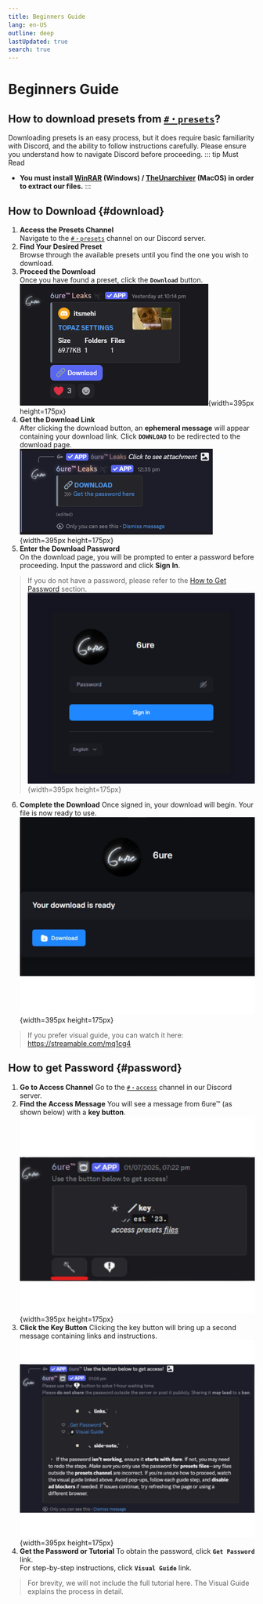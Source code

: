 ```yaml
---
title: Beginners Guide
lang: en-US
outline: deep
lastUpdated: true
search: true
---
```

# Beginners Guide

## How to download presets from [`#・presets`](https://discord.com/channels/1118862694980788276/1340609745270345831)?

Downloading presets is an easy process, but it does require basic familiarity with Discord, and the ability to follow instructions carefully. Please ensure you understand how to navigate Discord before proceeding.
::: tip Must Read
- **You must install [WinRAR](https://www.win-rar.com/) (Windows) / [TheUnarchiver](https://theunarchiver.com/) (MacOS) in order to extract our files.**
:::

## How to Download {#download}

1. **Access the Presets Channel**  
Navigate to the [`#・presets`](https://discord.com/channels/1118862694980788276/1340609745270345831) channel on our Discord server.  
2. **Find Your Desired Preset**  
Browse through the available presets until you find the one you wish to download.  
3. **Proceed the Download**  
Once you have found a preset, click the **`Download`** button.  
![Alt text](assets/Screenshot%202025-08-11%20123538.png){width=395px height=175px}  
4. **Get the Download Link**  
After clicking the download button, an **ephemeral message** will appear containing your download link. Click **`DOWNLOAD`** to be redirected to the download page.  
![Alt text](assets/Screenshot%202025-08-11%20123608.png){width=395px height=175px}  
5. **Enter the Download Password**  
On the download page, you will be prompted to enter a password before proceeding. Input the password and click **Sign In**.  
> If you do not have a password, please refer to the [How to Get Password](#password) section.  
![Alt text](assets/Untitled%20design%20(3).png){width=395px height=175px}  
6. **Complete the Download**
Once signed in, your download will begin. Your file is now ready to use.  
![Alt text](assets/Untitled_design__2_-removebg-preview.png){width=395px height=175px}  
> If you prefer visual guide, you can watch it here: https://streamable.com/mq1cg4  

## How to get Password {#password}

1. **Go to Access Channel**
Go to the [`#・access`](https://discord.com/channels/1118862694980788276/1193416406587428924) channel in our Discord server.  
2. **Find the Access Message**
You will see a message from 6ure™ (as shown below) with a **key button**.  
![Access Message Example](assets/Untitled_design__1_-removebg-preview.png){width=395px height=175px}  
3. **Click the Key Button**
Clicking the key button will bring up a second message containing links and instructions.  
![Password & Guide Message](assets/Untitled_design-removebg-preview.png){width=395px height=175px}  
4. **Get the Password or Tutorial**
To obtain the password, click **`Get Password`** link.  
For step-by-step instructions, click **`Visual Guide`** link.  
> For brevity, we will not include the full tutorial here. The Visual Guide explains the process in detail.  
